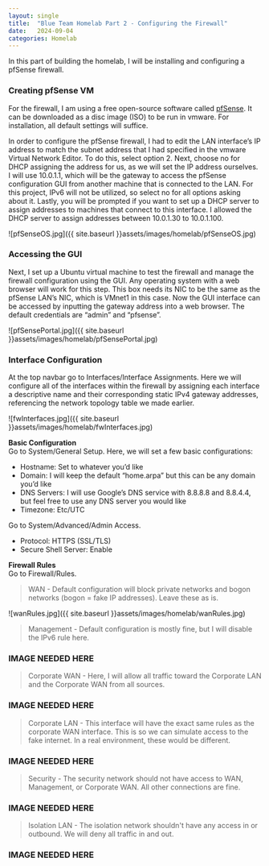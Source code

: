 ```yaml
---
layout: single
title:  "Blue Team Homelab Part 2 - Configuring the Firewall"
date:   2024-09-04
categories: Homelab
---
```


In this part of building the homelab, I will be installing and configuring a pfSense firewall.

### Creating pfSense VM
For the firewall, I am using a free open-source software called [pfSense](https://www.pfsense.org/). It can be downloaded as a disc image (ISO) to be run in vmware. For installation, all default settings will suffice.

In order to configure the pfSense firewall, I had to edit the LAN interface’s IP address to match the subnet address that I had specified in the vmware Virtual Network Editor. To do this, select option 2. Next, choose no for DHCP assigning the address for us, as we will set the IP address ourselves. I will use 10.0.1.1, which will be the gateway to access the pfSense configuration GUI from another machine that is connected to the LAN. For this project, IPv6 will not be utilized, so select no for all options asking about it. Lastly, you will be prompted if you want to set up a DHCP server to assign addresses to machines that connect to this interface. I allowed the DHCP server to assign addresses between 10.0.1.30 to 10.0.1.100.


![pfSenseOS.jpg]({{ site.baseurl }}assets/images/homelab/pfSenseOS.jpg)

### Accessing the GUI
Next, I set up a Ubuntu virtual machine to test the firewall and manage the firewall configuration using the GUI. Any operating system with a web browser will work for this step. This box needs its NIC to be the same as the pfSense LAN’s NIC, which is VMnet1 in this case. Now the GUI interface can be accessed by inputting the gateway address into a web browser. The default credentials are “admin” and “pfsense”.

![pfSensePortal.jpg]({{ site.baseurl }}assets/images/homelab/pfSensePortal.jpg)

### Interface Configuration
At the top navbar go to Interfaces/Interface Assignments. Here we will configure all of the interfaces within the firewall by assigning each interface a descriptive name and their corresponding static IPv4 gateway addresses, referencing the network topology table we made earlier.

![fwInterfaces.jpg]({{ site.baseurl }}assets/images/homelab/fwInterfaces.jpg)

**Basic Configuration**\
Go to System/General Setup. Here, we will set a few basic configurations:
- Hostname: Set to whatever you’d like
- Domain: I will keep the default “home.arpa” but this can be any domain you’d like
- DNS Servers: I will use Google’s DNS service with 8.8.8.8 and 8.8.4.4, but feel free to use any DNS server you would like
- Timezone: Etc/UTC

Go to System/Advanced/Admin Access.
- Protocol: HTTPS (SSL/TLS)
- Secure Shell Server: Enable

**Firewall Rules**\
Go to Firewall/Rules.

> WAN - Default configuration will block private networks and bogon networks (bogon = fake IP addresses). Leave these as is.

![wanRules.jpg]({{ site.baseurl }}assets/images/homelab/wanRules.jpg)

> Management - Default configuration is mostly fine, but I will disable the IPv6 rule here.

### IMAGE NEEDED HERE

> Corporate WAN - Here, I will allow all traffic toward the Corporate LAN and the Corporate WAN from all sources.

### IMAGE NEEDED HERE

> Corporate LAN - This interface will have the exact same rules as the corporate WAN interface. This is so we can simulate access to the fake internet. In a real environment, these would be different.

### IMAGE NEEDED HERE

> Security - The security network should not have access to WAN, Management, or Corporate WAN. All other connections are fine.

### IMAGE NEEDED HERE

> Isolation LAN - The isolation network shouldn't have any access in or outbound. We will deny all traffic in and out.

### IMAGE NEEDED HERE